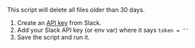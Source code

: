 This script will delete all files older than 30 days.

1. Create an [API key](https://api.slack.com/) from Slack.
2. Add your Slack API key (or env var) where it says `token = ''` 
3. Save the script and run it.
